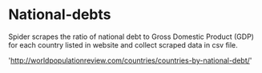 # National-debts

Spider scrapes the ratio of national debt to Gross Domestic Product (GDP)
for each country listed in website and collect scraped data in csv file.

'http://worldpopulationreview.com/countries/countries-by-national-debt/'


